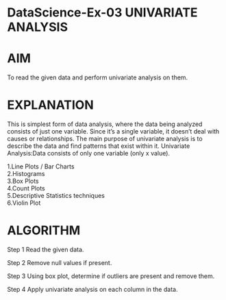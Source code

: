 # DataScience-Ex-03 UNIVARIATE ANALYSIS
# AIM
To read the given data and perform univariate analysis on them.

# EXPLANATION
This is simplest form of data analysis, where the data being analyzed consists of just one variable. Since it’s a single variable, it doesn’t deal with causes or relationships. The main purpose of univariate analysis is to describe the data and find patterns that exist within it.
Univariate Analysis:Data consists of only one variable (only x value).

1.Line Plots / Bar Charts
<br>
2.Histograms
<br>
3.Box Plots
<br>
4.Count Plots
<br>
5.Descriptive Statistics techniques
<br>
6.Violin Plot

# ALGORITHM
Step 1
Read the given data.

Step 2
Remove null values if present.

Step 3
Using box plot, determine if outliers are present and remove them.

Step 4
Apply univariate analysis on each column in the data.
